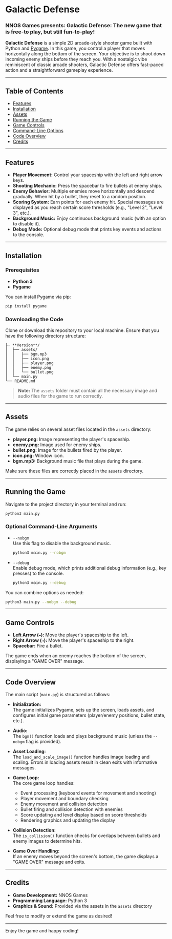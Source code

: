 # Galactic Defense
### NNOS Games presents: Galactic Defense: The new game that is free-to play, but still fun-to-play!

**Galactic Defense** is a simple 2D arcade-style shooter game built with Python and [Pygame](https://www.pygame.org/). In this game, you control a player that moves horizontally along the bottom of the screen. Your objective is to shoot down incoming enemy ships before they reach you. With a nostalgic vibe reminiscent of classic arcade shooters, Galactic Defense offers fast-paced action and a straightforward gameplay experience.

---

## Table of Contents

- [Features](#features)
- [Installation](#installation)
- [Assets](#assets)
- [Running the Game](#running-the-game)
- [Game Controls](#game-controls)
- [Command-Line Options](#command-line-options)
- [Code Overview](#code-overview)
- [Credits](#credits)

---

## Features

- **Player Movement:** Control your spaceship with the left and right arrow keys.
- **Shooting Mechanic:** Press the spacebar to fire bullets at enemy ships.
- **Enemy Behavior:** Multiple enemies move horizontally and descend gradually. When hit by a bullet, they reset to a random position.
- **Scoring System:** Earn points for each enemy hit. Special messages are displayed as you reach certain score thresholds (e.g., "Level 2", "Level 3", etc.).
- **Background Music:** Enjoy continuous background music (with an option to disable it).
- **Debug Mode:** Optional debug mode that prints key events and actions to the console.

---

## Installation

### Prerequisites

- **Python 3**  
- **Pygame**

You can install Pygame via pip:

```bash
pip install pygame
```

### Downloading the Code

Clone or download this repository to your local machine. Ensure that you have the following directory structure:

```
├─ **Version**/
│  ├── assets/
│  │   ├── bgm.mp3
│  │   ├── icon.png
│  │   ├── player.png
│  │   ├── enemy.png
│  │   └── bullet.png
│  └── main.py
└── README.md
```

> **Note:** The `assets` folder must contain all the necessary image and audio files for the game to run correctly.

---

## Assets

The game relies on several asset files located in the `assets` directory:

- **player.png:** Image representing the player's spaceship.
- **enemy.png:** Image used for enemy ships.
- **bullet.png:** Image for the bullets fired by the player.
- **icon.png:** Window icon.
- **bgm.mp3:** Background music file that plays during the game.

Make sure these files are correctly placed in the `assets` directory.

---

## Running the Game

Navigate to the project directory in your terminal and run:

```bash
python3 main.py
```

### Optional Command-Line Arguments

- `--nobgm`  
  Use this flag to disable the background music.
  
  ```bash
  python3 main.py --nobgm
  ```

- `--debug`  
  Enable debug mode, which prints additional debug information (e.g., key presses) to the console.
  
  ```bash
  python3 main.py --debug
  ```

You can combine options as needed:

```bash
python3 main.py --nobgm --debug
```

---

## Game Controls

- **Left Arrow (`←`):** Move the player's spaceship to the left.
- **Right Arrow (`→`):** Move the player's spaceship to the right.
- **Spacebar:** Fire a bullet.

The game ends when an enemy reaches the bottom of the screen, displaying a "GAME OVER" message.

---

## Code Overview

The main script (`main.py`) is structured as follows:

- **Initialization:**  
  The game initializes Pygame, sets up the screen, loads assets, and configures initial game parameters (player/enemy positions, bullet state, etc.).

- **Audio:**  
  The `bgm()` function loads and plays background music (unless the `--nobgm` flag is provided).

- **Asset Loading:**  
  The `load_and_scale_image()` function handles image loading and scaling. Errors in loading assets result in clean exits with informative messages.

- **Game Loop:**  
  The core game loop handles:
  - Event processing (keyboard events for movement and shooting)
  - Player movement and boundary checking
  - Enemy movement and collision detection
  - Bullet firing and collision detection with enemies
  - Score updating and level display based on score thresholds
  - Rendering graphics and updating the display

- **Collision Detection:**  
  The `is_collision()` function checks for overlaps between bullets and enemy images to determine hits.

- **Game Over Handling:**  
  If an enemy moves beyond the screen's bottom, the game displays a "GAME OVER" message and exits.

---

## Credits

- **Game Development:** NNOS Games
- **Programming Language:** Python 3
- **Graphics & Sound:** Provided via the assets in the `assets` directory

Feel free to modify or extend the game as desired!

---

Enjoy the game and happy coding!
